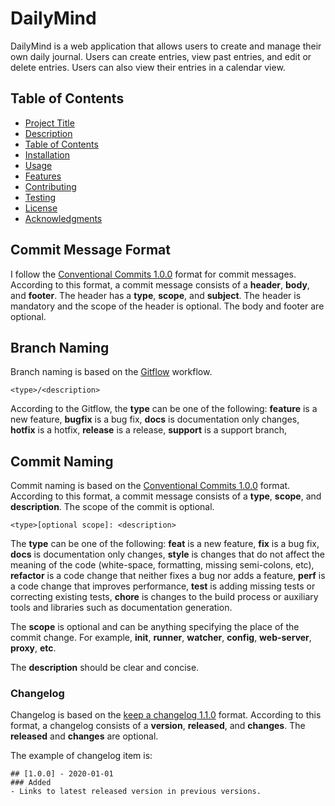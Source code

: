 # DailyMind

DailyMind is a web application that allows users to create and manage their own daily journal. Users can create entries, view past entries, and edit or delete entries. Users can also view their entries in a calendar view.

## Table of Contents

- [Project Title](#project-title)
- [Description](#description)
- [Table of Contents](#table-of-contents)
- [Installation](#installation)
- [Usage](#usage)
- [Features](#features)
- [Contributing](#contributing)
- [Testing](#testing)
- [License](#license)
- [Acknowledgments](#acknowledgments)

## Commit Message Format

I follow the [Conventional Commits 1.0.0](https://www.conventionalcommits.org/en/v1.0.0/) format for commit messages.
According to this format, a commit message consists of a **header**, **body**, and **footer**.
The header has a **type**, **scope**, and **subject**. The header is mandatory and the scope of the header is optional.
The body and footer are optional.

## Branch Naming

Branch naming is based on the [Gitflow](https://datasift.github.io/gitflow/IntroducingGitFlow.html) workflow.

```
<type>/<description>
```

According to the Gitflow, the **type** can be one of the following:
**feature** is a new feature,
**bugfix** is a bug fix,
**docs** is documentation only changes,
**hotfix** is a hotfix,
**release** is a release,
**support** is a support branch,

## Commit Naming

Commit naming is based on the [Conventional Commits 1.0.0](https://www.conventionalcommits.org/en/v1.0.0/) format.
According to this format, a commit message consists of a **type**, **scope**, and **description**. The scope of the commit is optional.

```
<type>[optional scope]: <description>
```

The **type** can be one of the following:
**feat** is a new feature,
**fix** is a bug fix,
**docs** is documentation only changes,
**style** is changes that do not affect the meaning of the code (white-space, formatting, missing semi-colons, etc),
**refactor** is a code change that neither fixes a bug nor adds a feature,
**perf** is a code change that improves performance,
**test** is adding missing tests or correcting existing tests,
**chore** is changes to the build process or auxiliary tools and libraries such as documentation generation.

The **scope** is optional and can be anything specifying the place of the commit change. For example, **init**, **runner**, **watcher**, **config**, **web-server**, **proxy**, **etc**.

The **description** should be clear and concise.

### Changelog

Changelog is based on the [keep a changelog 1.1.0](https://keepachangelog.com/en/1.1.0/) format.
According to this format, a changelog consists of a **version**, **released**, and **changes**. The **released** and **changes** are optional.

The example of changelog item is:

```
## [1.0.0] - 2020-01-01
### Added
- Links to latest released version in previous versions.
```

